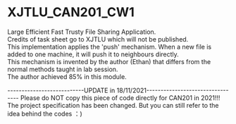 # XJTLU_CAN201_CW1
Large Efficient Fast Trusty File Sharing Application.  
Credits of task sheet go to XJTLU which will not be published.  
This implementation applies the 'push' mechanism. When a new file is added to one machine, it will push it to neighbours directly.  
This mechanism is invented by the author (Ethan) that differs from the normal methods taught in lab session.  
The author achieved 85% in this module.  

---------------------------UPDATE in 18/11/2021---------------------------------
Please do NOT copy this piece of code directly for CAN201 in 2021!!!
The project specification has been changed.
But you can still refer to the idea behind the codes ：)
